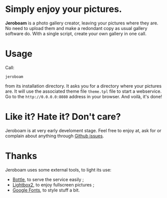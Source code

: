 # Simply enjoy your pictures.

**Jeroboam** is a photo gallery creator, leaving your pictures where they are.
No need to upload them and make a redondant copy as usual gallery software do.
With a single script, create your own gallery in one call.


# Usage

Call:

	jeroboam

from its installation directory. It asks you for a directory where your pictures are.
It will use the associated theme file `theme.tpl` file to start a webservice.
Go to the `http://0.0.0.0:8080` address in your browser. And voilà, it's done!


# Like it? Hate it? Don't care?

Jeroboam is at very early develoment stage.
Feel free to enjoy at, ask for or complain about anything through
[Github issues](https://github.com/stephanepechard/jeroboam/issues).


# Thanks

Jeroboam uses some external tools, to light its use:

- [Bottle](http://bottlepy.org/), to serve the service easily ;
- [Lightbox2](https://github.com/lokesh/lightbox2), to enjoy fullscreen pictures ;
- [Google Fonts](https://www.google.com/fonts), to style stuff a bit.
